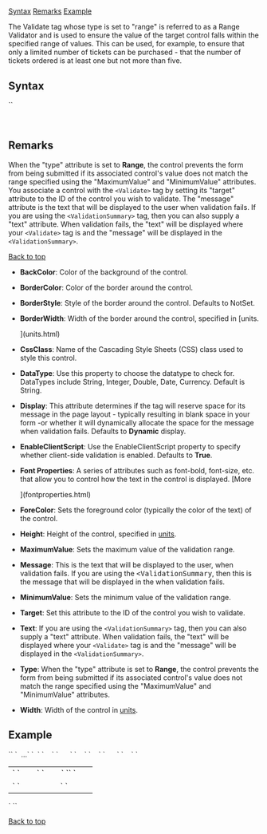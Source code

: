 # <Validate type="range">

<a name="top"></a>

[Syntax](#syntax) [Remarks](#remarks) [Example](#example)

The Validate tag whose type is set to "range" is referred to as a Range Validator and is used to ensure the value of the target control falls within the specified range of values. This can be used, for example, to ensure that only a limited number of tickets can be purchased - that the number of tickets ordered is at least one but not more than five.

<a name="syntax"></a>

## Syntax

<div>`<Validate  
    BackColor="_color name_|#dddddd"  
    BorderColor="_color name_|#dddddd"  
    BorderStyle="**NotSet**|None|Dotted|Dashed|Solid|Double|Groove|Ridge| Inset|Outset"  
    BorderWidth="_size_"  
    CssClass="_string_"  
    DataType="**String**|Integer|Double|Date|Currency"  
    Display="Static|**Dynamic**"  
    EnableClientScript="**True**|False"`  
`    Font-Bold="True|**False**"  
    Font-Italic="True|**False**"  
    Font-Names="_string_"  
    Font-Overline="True|**False**"  
    Font-Size="_string_|Smaller|Larger|XX-Small|X-Small|Small|Medium| Large|X-Large|XX-Large"  
    Font-Strikeout="True|**False**"  
    Font-Underline="True|**False**"  
    ForeColor="_color name_|#dddddd"  
    Height="_size_"  
    MaximumValue="_string_"  
    Message="_string_"  
    MinimumValue="_string_"  
    Target="_string_"  
    Text="_string_"  
    Type="Range"  
    Width="_size_"  
/>`</div>

 <a name="remarks"></a>

## Remarks

When the "type" attribute is set to **Range**, the control prevents the form from being submitted if its associated control's value does not match the range specified using the "MaximumValue" and "MinimumValue" attributes. You associate a control with the `<Validate>` tag by setting its "target" attribute to the ID of the control you wish to validate. The "message" attribute is the text that will be displayed to the user when validation fails. If you are using the `<ValidationSummary>` tag, then you can also supply a "text" attribute. When validation fails, the "text" will be displayed where your `<Validate>` tag is and the "message" will be displayed in the `<ValidationSummary>`.

[Back to top](#top)<a name="example"></a>

*   **BackColor**: Color of the background of the control.  

*   **BorderColor**: Color of the border around the control.  

*   **BorderStyle**: Style of the border around the control. Defaults to NotSet.  

*   **BorderWidth**: Width of the border around the control, specified in [units.  

    ](units.html)
*   **CssClass**: Name of the Cascading Style Sheets (CSS) class used to style this control.  

*   **DataType**: Use this property to choose the datatype to check for. DataTypes include String, Integer, Double, Date, Currency. Default is String.  

*   **Display**: This attribute determines if the <span style="font-family: monospace;"><Validate></span> tag will reserve space for its message in the page layout - typically resulting in blank space in your form -or whether it will dynamically allocate the space for the message when validation fails. Defaults to **Dynamic** display.  

*   **EnableClientScript**: Use the EnableClientScript property to specify whether client-side validation is enabled. Defaults to **True**.  

*   **Font Properties**: A series of attributes such as font-bold, font-size, etc. that allow you to control how the text in the control is displayed. [More  

    ](fontproperties.html)
*   **ForeColor**: Sets the foreground color (typically the color of the text) of the control.  

*   **Height**: Height of the control, specified in [units](units.html).  

*   **MaximumValue**: Sets the maximum value of the validation range.  

*   **Message**: This is the text that will be displayed to the user, when validation fails. If you are using the <span style="font-family: monospace;" xmlns="http://www.w3.org/1999/xhtml"><ValidationSummary</span>, then this is the message that will be displayed in the <span style="font-family: monospace;" xmlns="http://www.w3.org/1999/xhtml"><ValidationSummary></span> when validation fails.  

*   **MinimumValue**: Sets the minimum value of the validation range.  

*   **Target**: Set this attribute to the ID of the control you wish to validate.  

*   **Text**: If you are using the `<ValidationSummary>` tag, then you can also supply a "text" attribute. When validation fails, the "text" will be displayed where your `<Validate>` tag is and the "message" will be displayed in the `<ValidationSummary>`.  

*   **Type**: When the "type" attribute is set to **Range**, the control prevents the form from being submitted if its associated control's value does not match the range specified using the "MaximumValue" and "MinimumValue" attributes.  

*   **Width**: Width of the control in [units](units.html).  

## Example

<div>`<AddForm>`  
`  ...`  
`  <table>`  
`    <tr>`  
`      <td>`  
`        <Label For="txtQuantity" Text="Number of Tickets" />`  
`        <TextBox Id="txtQuantity" DataField="Quantity" DataType="int32" />`  
`<span style="color: #ff0000;"><Validate Type="range" Target="txtQuantity" MinimumValue="1" MaximumValue="5" Message="You can only order between 1 and 5 tickets" DataType="Integer" /></span>`  
`      </td>`  
`    </tr>`  
`    <tr>`  
`      <td colspan="2">`  
`        <AddButton Text="Place Order" />&nbsp;<CancelButton Text="Cancel" />  
         <ValidationSummary />`  
`      </td>`  
`    </tr>`  
`  </table>`  
`</AddForm>`</div>

[Back to top](#top)